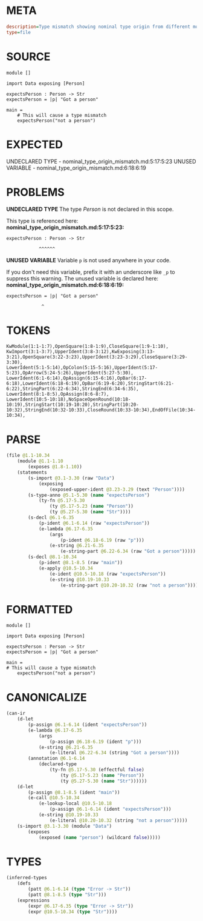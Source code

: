 # META
~~~ini
description=Type mismatch showing nominal type origin from different module
type=file
~~~
# SOURCE
~~~roc
module []

import Data exposing [Person]

expectsPerson : Person -> Str
expectsPerson = |p| "Got a person"

main =
    # This will cause a type mismatch
    expectsPerson("not a person")
~~~
# EXPECTED
UNDECLARED TYPE - nominal_type_origin_mismatch.md:5:17:5:23
UNUSED VARIABLE - nominal_type_origin_mismatch.md:6:18:6:19
# PROBLEMS
**UNDECLARED TYPE**
The type _Person_ is not declared in this scope.

This type is referenced here:
**nominal_type_origin_mismatch.md:5:17:5:23:**
```roc
expectsPerson : Person -> Str
```
                ^^^^^^


**UNUSED VARIABLE**
Variable `p` is not used anywhere in your code.

If you don't need this variable, prefix it with an underscore like `_p` to suppress this warning.
The unused variable is declared here:
**nominal_type_origin_mismatch.md:6:18:6:19:**
```roc
expectsPerson = |p| "Got a person"
```
                 ^


# TOKENS
~~~zig
KwModule(1:1-1:7),OpenSquare(1:8-1:9),CloseSquare(1:9-1:10),
KwImport(3:1-3:7),UpperIdent(3:8-3:12),KwExposing(3:13-3:21),OpenSquare(3:22-3:23),UpperIdent(3:23-3:29),CloseSquare(3:29-3:30),
LowerIdent(5:1-5:14),OpColon(5:15-5:16),UpperIdent(5:17-5:23),OpArrow(5:24-5:26),UpperIdent(5:27-5:30),
LowerIdent(6:1-6:14),OpAssign(6:15-6:16),OpBar(6:17-6:18),LowerIdent(6:18-6:19),OpBar(6:19-6:20),StringStart(6:21-6:22),StringPart(6:22-6:34),StringEnd(6:34-6:35),
LowerIdent(8:1-8:5),OpAssign(8:6-8:7),
LowerIdent(10:5-10:18),NoSpaceOpenRound(10:18-10:19),StringStart(10:19-10:20),StringPart(10:20-10:32),StringEnd(10:32-10:33),CloseRound(10:33-10:34),EndOfFile(10:34-10:34),
~~~
# PARSE
~~~clojure
(file @1.1-10.34
	(module @1.1-1.10
		(exposes @1.8-1.10))
	(statements
		(s-import @3.1-3.30 (raw "Data")
			(exposing
				(exposed-upper-ident @3.23-3.29 (text "Person"))))
		(s-type-anno @5.1-5.30 (name "expectsPerson")
			(ty-fn @5.17-5.30
				(ty @5.17-5.23 (name "Person"))
				(ty @5.27-5.30 (name "Str"))))
		(s-decl @6.1-6.35
			(p-ident @6.1-6.14 (raw "expectsPerson"))
			(e-lambda @6.17-6.35
				(args
					(p-ident @6.18-6.19 (raw "p")))
				(e-string @6.21-6.35
					(e-string-part @6.22-6.34 (raw "Got a person")))))
		(s-decl @8.1-10.34
			(p-ident @8.1-8.5 (raw "main"))
			(e-apply @10.5-10.34
				(e-ident @10.5-10.18 (raw "expectsPerson"))
				(e-string @10.19-10.33
					(e-string-part @10.20-10.32 (raw "not a person")))))))
~~~
# FORMATTED
~~~roc
module []

import Data exposing [Person]

expectsPerson : Person -> Str
expectsPerson = |p| "Got a person"

main = 
# This will cause a type mismatch
	expectsPerson("not a person")
~~~
# CANONICALIZE
~~~clojure
(can-ir
	(d-let
		(p-assign @6.1-6.14 (ident "expectsPerson"))
		(e-lambda @6.17-6.35
			(args
				(p-assign @6.18-6.19 (ident "p")))
			(e-string @6.21-6.35
				(e-literal @6.22-6.34 (string "Got a person"))))
		(annotation @6.1-6.14
			(declared-type
				(ty-fn @5.17-5.30 (effectful false)
					(ty @5.17-5.23 (name "Person"))
					(ty @5.27-5.30 (name "Str"))))))
	(d-let
		(p-assign @8.1-8.5 (ident "main"))
		(e-call @10.5-10.34
			(e-lookup-local @10.5-10.18
				(p-assign @6.1-6.14 (ident "expectsPerson")))
			(e-string @10.19-10.33
				(e-literal @10.20-10.32 (string "not a person")))))
	(s-import @3.1-3.30 (module "Data")
		(exposes
			(exposed (name "person") (wildcard false)))))
~~~
# TYPES
~~~clojure
(inferred-types
	(defs
		(patt @6.1-6.14 (type "Error -> Str"))
		(patt @8.1-8.5 (type "Str")))
	(expressions
		(expr @6.17-6.35 (type "Error -> Str"))
		(expr @10.5-10.34 (type "Str"))))
~~~
